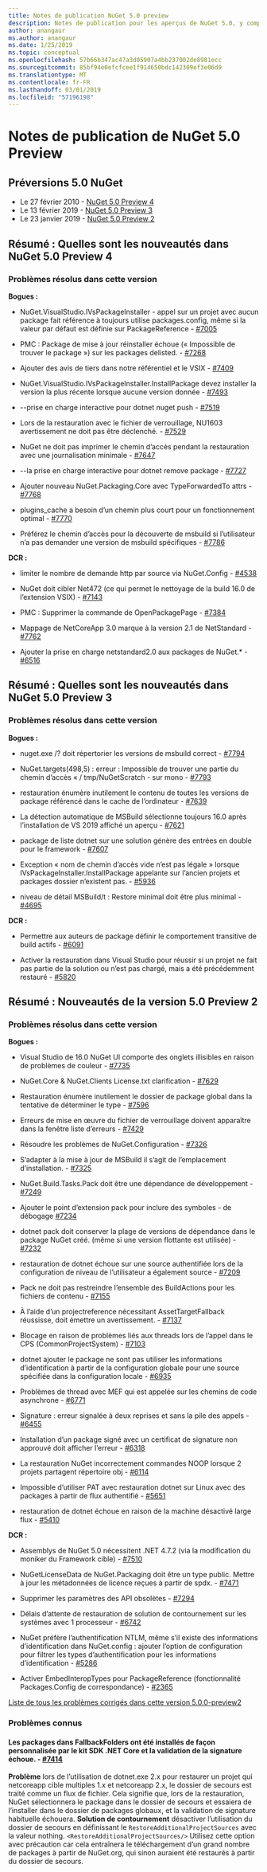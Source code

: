 ```yaml
---
title: Notes de publication NuGet 5.0 preview
description: Notes de publication pour les aperçus de NuGet 5.0, y compris les problèmes connus, les correctifs de bogues, les nouvelles fonctionnalités et les dcr.
author: anangaur
ms.author: anangaur
ms.date: 1/25/2019
ms.topic: conceptual
ms.openlocfilehash: 57b66b347ac47a3d05907a4bb237002de8981ecc
ms.sourcegitcommit: 85bf94e0efcfcee1f914650bdc142309ef3e06d9
ms.translationtype: MT
ms.contentlocale: fr-FR
ms.lasthandoff: 03/01/2019
ms.locfileid: "57196198"
---
```

# <a name="nuget-50-preview-release-notes"></a>Notes de publication de NuGet 5.0 Preview

## <a name="nuget-50-preview-releases"></a>Préversions 5.0 NuGet

* Le 27 février 2010 - [NuGet 5.0 Preview 4](#summary-whats-new-in-50-preview-4)
* Le 13 février 2019 - [NuGet 5.0 Preview 3](#summary-whats-new-in-50-preview-3)
* Le 23 janvier 2019 - [NuGet 5.0 Preview 2](#summary-whats-new-in-50-preview-2)

## <a name="summary-whats-new-in-nuget-50-preview-4"></a>Résumé : Quelles sont les nouveautés dans NuGet 5.0 Preview 4

### <a name="issues-fixed-in-this-release"></a>Problèmes résolus dans cette version

**Bogues :**

* NuGet.VisualStudio.IVsPackageInstaller - appel sur un projet avec aucun package fait référence à toujours utilise packages.config, même si la valeur par défaut est définie sur PackageReference - [#7005](https://github.com/NuGet/Home/issues/7005)

* PMC : Package de mise à jour réinstaller échoue (« Impossible de trouver le package ») sur les packages delisted. - [#7268](https://github.com/NuGet/Home/issues/7268)

* Ajouter des avis de tiers dans notre référentiel et le VSIX - [#7409](https://github.com/NuGet/Home/issues/7409)

* NuGet.VisualStudio.IVsPackageInstaller.InstallPackage devez installer la version la plus récente lorsque aucune version donnée - [#7493](https://github.com/NuGet/Home/issues/7493)

* --prise en charge interactive pour dotnet nuget push - [#7519](https://github.com/NuGet/Home/issues/7519)

* Lors de la restauration avec le fichier de verrouillage, NU1603 avertissement ne doit pas être déclenché. - [#7529](https://github.com/NuGet/Home/issues/7529)

* NuGet ne doit pas imprimer le chemin d’accès pendant la restauration avec une journalisation minimale - [#7647](https://github.com/NuGet/Home/issues/7647)

* --la prise en charge interactive pour dotnet remove package - [#7727](https://github.com/NuGet/Home/issues/7727)

* Ajouter nouveau NuGet.Packaging.Core avec TypeForwardedTo attrs - [#7768](https://github.com/NuGet/Home/issues/7768)

* plugins_cache a besoin d’un chemin plus court pour un fonctionnement optimal - [#7770](https://github.com/NuGet/Home/issues/7770)

* Préférez le chemin d’accès pour la découverte de msbuild si l’utilisateur n’a pas demander une version de msbuild spécifiques - [#7786](https://github.com/NuGet/Home/issues/7786)

**DCR :**

* limiter le nombre de demande http par source via NuGet.Config - [#4538](https://github.com/NuGet/Home/issues/4538)

* NuGet doit cibler Net472 (ce qui permet le nettoyage de la build 16.0 de l’extension VSIX) - [#7143](https://github.com/NuGet/Home/issues/7143)

* PMC : Supprimer la commande de OpenPackagePage - [#7384](https://github.com/NuGet/Home/issues/7384)

* Mappage de NetCoreApp 3.0 marque à la version 2.1 de NetStandard - [#7762](https://github.com/NuGet/Home/issues/7762)

* Ajouter la prise en charge netstandard2.0 aux packages de NuGet.* - [#6516](https://github.com/NuGet/Home/issues/6516)


## <a name="summary-whats-new-in-nuget-50-preview-3"></a>Résumé : Quelles sont les nouveautés dans NuGet 5.0 Preview 3

### <a name="issues-fixed-in-this-release"></a>Problèmes résolus dans cette version 

**Bogues :**

* nuget.exe /? doit répertorier les versions de msbuild correct - [#7794](https://github.com/NuGet/Home/issues/7794)

* NuGet.targets(498,5) : erreur : Impossible de trouver une partie du chemin d’accès « / tmp/NuGetScratch - sur mono - [#7793](https://github.com/NuGet/Home/issues/7793)

* restauration énumère inutilement le contenu de toutes les versions de package référencé dans le cache de l’ordinateur - [#7639](https://github.com/NuGet/Home/issues/7639)

* La détection automatique de MSBuild sélectionne toujours 16.0 après l’installation de VS 2019 affiché un aperçu - [#7621](https://github.com/NuGet/Home/issues/7621)

* package de liste dotnet sur une solution génère des entrées en double pour le framework - [#7607](https://github.com/NuGet/Home/issues/7607)

* Exception « nom de chemin d’accès vide n’est pas légale » lorsque IVsPackageInstaller.InstallPackage appelante sur l’ancien projets et packages dossier n’existent pas. - [#5936](https://github.com/NuGet/Home/issues/5936)

* niveau de détail MSBuild/t : Restore minimal doit être plus minimal - [#4695](https://github.com/NuGet/Home/issues/4695)

**DCR :**

* Permettre aux auteurs de package définir le comportement transitive de build actifs - [#6091](https://github.com/NuGet/Home/issues/6091)

* Activer la restauration dans Visual Studio pour réussir si un projet ne fait pas partie de la solution ou n’est pas chargé, mais a été précédemment restauré - [#5820](https://github.com/NuGet/Home/issues/5820)


## <a name="summary-whats-new-in-50-preview-2"></a>Résumé : Nouveautés de la version 5.0 Preview 2

### <a name="issues-fixed-in-this-release"></a>Problèmes résolus dans cette version

**Bogues :**

* Visual Studio de 16.0 NuGet UI comporte des onglets illisibles en raison de problèmes de couleur - [#7735](https://github.com/NuGet/Home/issues/7735)

* NuGet.Core & NuGet.Clients License.txt clarification - [#7629](https://github.com/NuGet/Home/issues/7629)

* Restauration énumère inutilement le dossier de package global dans la tentative de déterminer le type - [#7596](https://github.com/NuGet/Home/issues/7596)

* Erreurs de mise en œuvre du fichier de verrouillage doivent apparaître dans la fenêtre liste d’erreurs - [#7429](https://github.com/NuGet/Home/issues/7429)

* Résoudre les problèmes de NuGet.Configuration - [#7326](https://github.com/NuGet/Home/issues/7326)

* S’adapter à la mise à jour de MSBuild il s’agit de l’emplacement d’installation.  - [#7325](https://github.com/NuGet/Home/issues/7325)

* NuGet.Build.Tasks.Pack doit être une dépendance de développement - [#7249](https://github.com/NuGet/Home/issues/7249)

* Ajouter le point d’extension pack pour inclure des symboles - de débogage [#7234](https://github.com/NuGet/Home/issues/7234)

* dotnet pack doit conserver la plage de versions de dépendance dans le package NuGet créé. (même si une version flottante est utilisée) - [#7232](https://github.com/NuGet/Home/issues/7232)

* restauration de dotnet échoue sur une source authentifiée lors de la configuration de niveau de l’utilisateur a également source - [#7209](https://github.com/NuGet/Home/issues/7209)

* Pack ne doit pas restreindre l’ensemble des BuildActions pour les fichiers de contenu - [#7155](https://github.com/NuGet/Home/issues/7155)

* À l’aide d’un projectreference nécessitant AssetTargetFallback réussisse, doit émettre un avertissement. - [#7137](https://github.com/NuGet/Home/issues/7137)

* Blocage en raison de problèmes liés aux threads lors de l’appel dans le CPS (CommonProjectSystem) - [#7103](https://github.com/NuGet/Home/issues/7103)

* dotnet ajouter le package ne sont pas utiliser les informations d’identification à partir de la configuration globale pour une source spécifiée dans la configuration locale - [#6935](https://github.com/NuGet/Home/issues/6935)

* Problèmes de thread avec MEF qui est appelée sur les chemins de code asynchrone - [#6771](https://github.com/NuGet/Home/issues/6771)

* Signature : erreur signalée à deux reprises et sans la pile des appels - [#6455](https://github.com/NuGet/Home/issues/6455)

* Installation d’un package signé avec un certificat de signature non approuvé doit afficher l’erreur - [#6318](https://github.com/NuGet/Home/issues/6318)

* La restauration NuGet incorrectement commandes NOOP lorsque 2 projets partagent répertoire obj - [#6114](https://github.com/NuGet/Home/issues/6114)

* Impossible d’utiliser PAT avec restauration dotnet sur Linux avec des packages à partir de flux authentifié - [#5651](https://github.com/NuGet/Home/issues/5651)

* restauration de dotnet échoue en raison de la machine désactivé large flux - [#5410](https://github.com/NuGet/Home/issues/5410)

**DCR :**

* Assemblys de NuGet 5.0 nécessitent .NET 4.7.2 (via la modification du moniker du Framework cible) - [#7510](https://github.com/NuGet/Home/issues/7510)

* NuGetLicenseData de NuGet.Packaging doit être un type public. Mettre à jour les métadonnées de licence reçues à partir de spdx. - [#7471](https://github.com/NuGet/Home/issues/7471)

* Supprimer les paramètres des API obsolètes - [#7294](https://github.com/NuGet/Home/issues/7294)

* Délais d’attente de restauration de solution de contournement sur les systèmes avec 1 processeur - [#6742](https://github.com/NuGet/Home/issues/6742)

* NuGet préfère l’authentification NTLM, même s’il existe des informations d’identification dans NuGet.config : ajouter l’option de configuration pour filtrer les types d’authentification pour les informations d’identification - [#5286](https://github.com/NuGet/Home/issues/5286)

* Activer EmbedInteropTypes pour PackageReference (fonctionnalité Packages.Config de correspondance) - [#2365](https://github.com/NuGet/Home/issues/2365)

[Liste de tous les problèmes corrigés dans cette version 5.0.0-preview2](https://github.com/NuGet/Home/issues?q=is%3Aissue+is%3Aclosed+milestone%3A%224.9.2")

### <a name="known-issues"></a>Problèmes connus

#### <a name="packages-in-fallbackfolders-installed-by-net-core-sdk-are-custom-installed-and-fail-signature-validation---7414httpsgithubcomnugethomeissues7414"></a>Les packages dans FallbackFolders ont été installés de façon personnalisée par le kit SDK .NET Core et la validation de la signature échoue. - [#7414](https://github.com/NuGet/Home/issues/7414)
**Problème** lors de l’utilisation de dotnet.exe 2.x pour restaurer un projet qui netcoreapp cible multiples 1.x et netcoreapp 2.x, le dossier de secours est traité comme un flux de fichier. Cela signifie que, lors de la restauration, NuGet sélectionnera le package dans le dossier de secours et essaiera de l’installer dans le dossier de packages globaux, et la validation de signature habituelle échouera.
**Solution de contournement** désactiver l’utilisation du dossier de secours en définissant le `RestoreAdditionalProjectSources` avec la valeur nothing. `<RestoreAdditionalProjectSources/>` Utilisez cette option avec précaution car cela entraînera le téléchargement d’un grand nombre de packages à partir de NuGet.org, qui sinon auraient été restaurés à partir du dossier de secours.

